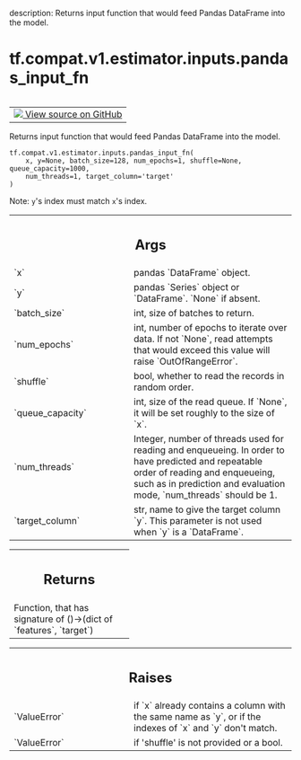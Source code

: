 description: Returns input function that would feed Pandas DataFrame into the model.

<div itemscope itemtype="http://developers.google.com/ReferenceObject">
<meta itemprop="name" content="tf.compat.v1.estimator.inputs.pandas_input_fn" />
<meta itemprop="path" content="Stable" />
</div>

# tf.compat.v1.estimator.inputs.pandas_input_fn

<!-- Insert buttons and diff -->

<table class="tfo-notebook-buttons tfo-api nocontent" align="left">
<td>
  <a target="_blank" href="https://github.com/tensorflow/estimator/tree/master/tensorflow_estimator/python/estimator/inputs/pandas_io.py#L55-L158">
    <img src="https://www.tensorflow.org/images/GitHub-Mark-32px.png" />
    View source on GitHub
  </a>
</td>
</table>



Returns input function that would feed Pandas DataFrame into the model.

<pre class="devsite-click-to-copy prettyprint lang-py tfo-signature-link">
<code>tf.compat.v1.estimator.inputs.pandas_input_fn(
    x, y=None, batch_size=128, num_epochs=1, shuffle=None, queue_capacity=1000,
    num_threads=1, target_column=&#x27;target&#x27;
)
</code></pre>



<!-- Placeholder for "Used in" -->

Note: `y`'s index must match `x`'s index.

<!-- Tabular view -->
 <table class="responsive fixed orange">
<colgroup><col width="214px"><col></colgroup>
<tr><th colspan="2"><h2 class="add-link">Args</h2></th></tr>

<tr>
<td>
`x`
</td>
<td>
pandas `DataFrame` object.
</td>
</tr><tr>
<td>
`y`
</td>
<td>
pandas `Series` object or `DataFrame`. `None` if absent.
</td>
</tr><tr>
<td>
`batch_size`
</td>
<td>
int, size of batches to return.
</td>
</tr><tr>
<td>
`num_epochs`
</td>
<td>
int, number of epochs to iterate over data. If not `None`, read
attempts that would exceed this value will raise `OutOfRangeError`.
</td>
</tr><tr>
<td>
`shuffle`
</td>
<td>
bool, whether to read the records in random order.
</td>
</tr><tr>
<td>
`queue_capacity`
</td>
<td>
int, size of the read queue. If `None`, it will be set
roughly to the size of `x`.
</td>
</tr><tr>
<td>
`num_threads`
</td>
<td>
Integer, number of threads used for reading and enqueueing. In
order to have predicted and repeatable order of reading and enqueueing,
such as in prediction and evaluation mode, `num_threads` should be 1.
</td>
</tr><tr>
<td>
`target_column`
</td>
<td>
str, name to give the target column `y`. This parameter is
not used when `y` is a `DataFrame`.
</td>
</tr>
</table>



<!-- Tabular view -->
 <table class="responsive fixed orange">
<colgroup><col width="214px"><col></colgroup>
<tr><th colspan="2"><h2 class="add-link">Returns</h2></th></tr>
<tr class="alt">
<td colspan="2">
Function, that has signature of ()->(dict of `features`, `target`)
</td>
</tr>

</table>



<!-- Tabular view -->
 <table class="responsive fixed orange">
<colgroup><col width="214px"><col></colgroup>
<tr><th colspan="2"><h2 class="add-link">Raises</h2></th></tr>

<tr>
<td>
`ValueError`
</td>
<td>
if `x` already contains a column with the same name as `y`, or
if the indexes of `x` and `y` don't match.
</td>
</tr><tr>
<td>
`ValueError`
</td>
<td>
if 'shuffle' is not provided or a bool.
</td>
</tr>
</table>

